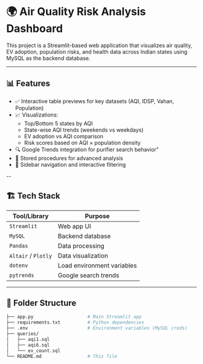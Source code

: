 # 🌍 Air Quality Risk Analysis Dashboard

This project is a Streamlit-based web application that visualizes air quality, EV adoption, population risks, and health data across Indian states using MySQL as the backend database.

---

## 📊 Features

- ✅ Interactive table previews for key datasets (AQI, IDSP, Vahan, Population)
- 📈 Visualizations:
  - Top/Bottom 5 states by AQI
  - State-wise AQI trends (weekends vs weekdays)
  - EV adoption vs AQI comparison
  - Risk scores based on AQI × population density
- 🔍 Google Trends integration for purifier search behavior"
- 🧠 Stored procedures for advanced analysis
- 📍 Sidebar navigation and interactive filtering

--
## 🏗️ Tech Stack

| Tool/Library       | Purpose                         |
|--------------------|---------------------------------|
| `Streamlit`        | Web app UI                      |
| `MySQL`            | Backend database                |
| `Pandas`           | Data processing                 |
| `Altair` / `Plotly`| Data visualization              |
| `dotenv`           | Load environment variables      |
| `pytrends`         | Google search trends            |

---

## 📁 Folder Structure

```bash
├── app.py                    # Main Streamlit app
├── requirements.txt          # Python dependencies
├── .env                      # Environment variables (MySQL creds)
├── queries/
│   ├── aqi1.sql
│   ├── aqi6.sql
│   └── ev_count.sql
└── README.md                 # This file
